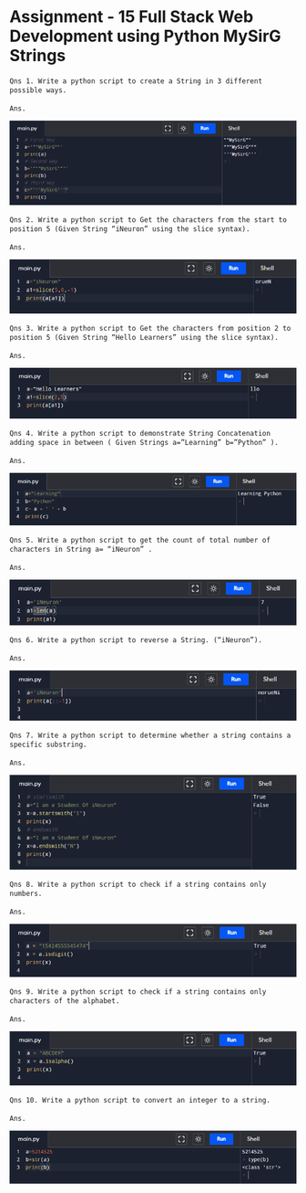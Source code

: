 # Assignment - 15 Full Stack Web Development using Python MySirG Strings

    Qns 1. Write a python script to create a String in 3 different possible ways.

    Ans.
![image 1](./assets/1.PNG)

    Qns 2. Write a python script to Get the characters from the start to position 5 (Given String “iNeuron” using the slice syntax).

    Ans.
![image 2](./assets/2.PNG)

    Qns 3. Write a python script to Get the characters from position 2 to position 5 (Given String “Hello Learners” using the slice syntax).

    Ans.
![image 3](./assets/3.PNG)

    Qns 4. Write a python script to demonstrate String Concatenation adding space in between ( Given Strings a=”Learning” b=”Python” ).

    Ans.
![image 4](./assets/4.PNG)

    Qns 5. Write a python script to get the count of total number of characters in String a= “iNeuron” .

    Ans.
![image 5](./assets/5.PNG)

    Qns 6. Write a python script to reverse a String. (“iNeuron”).

    Ans.
![image 6](./assets/6.PNG)

    Qns 7. Write a python script to determine whether a string contains a specific substring.

    Ans.
![image 7](./assets/7.PNG)

    Qns 8. Write a python script to check if a string contains only numbers.

    Ans.
![image 8](./assets/8.PNG)

    Qns 9. Write a python script to check if a string contains only characters of the alphabet.

    Ans.
![image 9](./assets/9.PNG)

    Qns 10. Write a python script to convert an integer to a string.

    Ans.
![image 10](./assets/10.PNG)